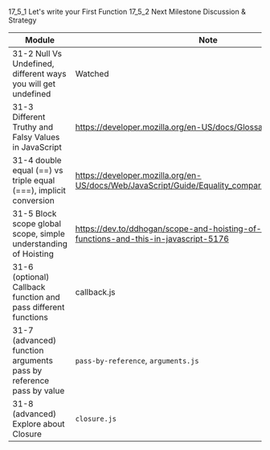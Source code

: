 17_5_1 Let's write your First Function
17_5_2 Next Milestone Discussion & Strategy



| Module| Note |
| - | - |
| 31-2 Null Vs Undefined, different ways you will get undefined | Watched | https://developer.mozilla.org/en-US/docs/Web/JavaScript/Reference/Global_Objects/undefined | 
| 31-3 Different Truthy and Falsy Values in JavaScript | https://developer.mozilla.org/en-US/docs/Glossary/Truthy |
| 31-4 double equal (==) vs triple equal (===), implicit conversion | https://developer.mozilla.org/en-US/docs/Web/JavaScript/Guide/Equality_comparisons_and_sameness |
| 31-5 Block scope global scope, simple understanding of Hoisting | https://dev.to/ddhogan/scope-and-hoisting-of-variables-functions-and-this-in-javascript-5176 |
| 31-6 (optional) Callback function and pass different functions | callback.js | # |
| 31-7 (advanced) function arguments pass by reference pass by value | ```pass-by-reference```, ```arguments.js``` | # |
| 31-8 (advanced) Explore about Closure | ```closure.js``` |
